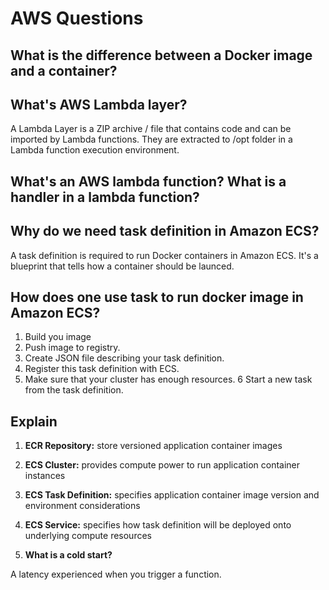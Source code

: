 # AWS Questions

## What is the difference between a Docker image and a container?

## What's AWS Lambda layer? 

A Lambda Layer is a ZIP archive / file that contains code and can be imported by Lambda functions. They are extracted to /opt folder in a Lambda function execution environment.

## What's an AWS lambda function? What is a handler in a lambda function?

## Why do we need task definition in Amazon ECS?

A task definition is required to run Docker containers in Amazon ECS. It's a blueprint that tells how a container should be launced. 

## How does one use task to run docker image in  Amazon ECS? 

1. Build you image
2. Push image to registry.
3. Create JSON file describing your task definition.
4. Register this task definition with ECS.
5. Make sure that your cluster has enough resources.
6 Start a new task from the task definition.

## Explain 

1. **ECR Repository:** store versioned application container images

2. **ECS Cluster:** provides compute power to run application container instances

3. **ECS Task Definition:** specifies application container image version and environment considerations

4. **ECS Service:** specifies how task definition will be deployed onto underlying compute resources

5. **What is a cold start?**

A latency experienced when you trigger a function.
